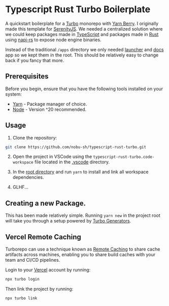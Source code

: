 # Typescript Rust Turbo Boilerplate

A quickstart boilerplate for a [Turbo](https://turbo.build/) monorepo with [Yarn Berry](https://yarnpkg.com). I originally made this template for [SerenityJS](https://github.com/SerenityJS/serenity). We needed a centralized solution where we could keep packages made in [TypeScript](https://www.typescriptlang.org/) and packages made in [Rust](https://www.rust-lang.org/) using [napi-rs](https://napi.rs/) to expose node engine binaries.

Instead of the traditional `/apps` directory we only needed [launcher](./launcher) and [docs](./docs) app so we kept them in the root. This should be relatively easy to change back if you fancy that more.

## Prerequisites

Before you begin, ensure that you have the following tools installed on your system:

- [Yarn](https://classic.yarnpkg.com/lang/en/docs/install/#windows-stable) - Package manager of choice.
- [Node](https://nodejs.org/en) - Version ^20 recommended.

## Usage

1. Clone the repository:
```bash
git clone https://github.com/nobu-sh/typescript-rust-turbo.git
```

2. Open the project in VSCode using the `typescript-rust-turbo.code-workspace` file located in the [.vscode](./.vscode) directory.

3. In the [root directory](./) and run `yarn` to install and link all workspace dependencies.

4. GLHF...

## Creating a new Package.

This has been made relatively simple. Running `yarn new` in the project root will take you through a setup powered by [Turbo Generators](https://turbo.build/repo/docs/core-concepts/monorepos/code-generation).

## Vercel Remote Caching

Turborepo can use a technique known as [Remote Caching](https://turbo.build/repo/docs/core-concepts/remote-caching) to share cache artifacts across machines, enabling you to share build caches with your team and CI/CD pipelines.

Login to your [Vercel](https://vercel.com) account by running:

```bash
npx turbo login
```

Then link the project by running:

```bash
npx turbo link
```
